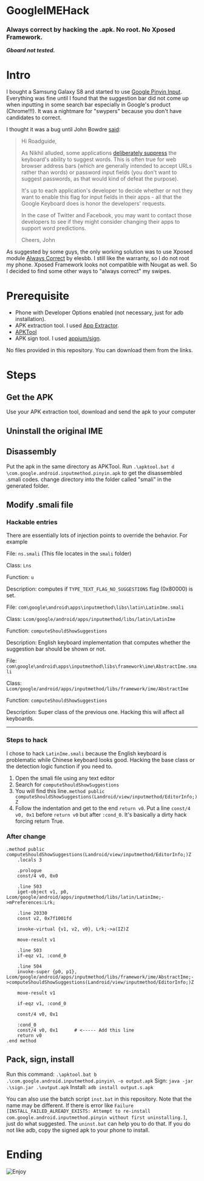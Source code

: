# GoogleIMEHack
### Always correct by hacking the .apk. No root. No Xposed Framework.
***Gboard not tested.***
# Intro
I bought a Samsung Galaxy S8 and started to use [Google Pinyin Input](https://play.google.com/store/apps/details?id=com.google.android.inputmethod.pinyin&hl=en). Everything was fine until I found that the suggestion bar did not come up when inputting in some search bar especially in Google's product (Chrome!!!). It was a nightmare for "swypers" because you don't have candidates to correct. 

I thought it was a bug until John Bowdre [said](https://productforums.google.com/forum/#!topic/nexus/N-To9B037BM):

>Hi Roadguide,
> 
>As Nikhil alluded, some applications [deliberately suppress](https://developer.android.com/reference/android/text/InputType.html#TYPE_TEXT_FLAG_NO_SUGGESTIONS) the keyboard's ability to suggest words. This is often true for web browser address bars (which are generally intended to accept URLs rather than words) or password input fields (you don't want to suggest passwords, as that would kind of defeat the purpose). 
> 	
>It's up to each application's developer to decide whether or not they want to enable this flag for input fields in their apps - all that the Google Keyboard does is honor the developers' requests.
> 	
>In the case of Twitter and Facebook, you may want to contact those developers to see if they might consider changing their apps to support word predictions.
> 	
>Cheers,
>John

As suggested by some guys, the only working solution was to use Xposed module [Always Correct](http://repo.xposed.info/module/com.elesbb.xposedinputautocorrectalways) by elesbb. I still like the warranty, so I do not root my phone. Xposed Framework looks not compatible with Nougat as well. So I decided to find some other ways to "always correct" my swipes.

# Prerequisite

* Phone with Developer Options enabled (not necessary, just for adb installation).
* APK extraction tool. I used [App Extractor](https://play.google.com/store/apps/details?id=com.ext.ui&hl=en&rdid=com.ext.ui).
* [APKTool](https://ibotpeaches.github.io/Apktool/)
* APK sign tool. I used [appium/sign](https://github.com/appium/sign).

No files provided in this repository. You can download them from the links.


# Steps

## Get the APK
Use your APK extraction tool, download and send the apk to your computer

## Uninstall the original IME

## Disassembly
Put the apk in the same directory as APKTool. Run `.\apktool.bat d  \com.google.android.inputmethod.pinyin.apk` to get the disassembled .smali codes.
change directory into the folder called "smali" in the generated folder.

## Modify .smali file

### Hackable entries
There are essentially lots of injection points to override the behavior. For example

File: `ns.smali` (This file locates in the `smali` folder)

Class: `Lns`

Function: `u`

Description:  computes if `TYPE_TEXT_FLAG_NO_SUGGESTIONS` flag (0x80000) is set. 


File: `com\google\android\apps\inputmethod\libs\latin\LatinIme.smali`

Class: `Lcom/google/android/apps/inputmethod/libs/latin/LatinIme` 

Function: `computeShouldShowSuggestions`

Description:  English keyboard implementation that computes whether the suggestion bar should be shown or not.


File: `com\google\android\apps\inputmethod\libs\framework\ime\AbstractIme.smali`

Class: `Lcom/google/android/apps/inputmethod/libs/framework/ime/AbstractIme` 

Function: `computeShouldShowSuggestions`

Description:  Super class of the previous one. Hacking this will affect all keyboards.


----------

### Steps to hack
I chose to hack `LatinIme.smali` because the English keyboard is problematic while Chinese keyboard looks good. Hacking the base class or the detection logic function if you need to.

 1. Open the smali file using any text editor
 2. Search for `computeShouldShowSuggestions`
 3. You will find this line`.method public computeShouldShowSuggestions(Landroid/view/inputmethod/EditorInfo;)Z`
 4. Follow the indentation and get to the end `return v0`. Put a line `const/4 v0, 0x1` before `return v0` but after `:cond_0`. It's basically a dirty hack forcing return True.

### After change
```smali
.method public computeShouldShowSuggestions(Landroid/view/inputmethod/EditorInfo;)Z
    .locals 3

    .prologue
    const/4 v0, 0x0

    .line 503
    iget-object v1, p0, Lcom/google/android/apps/inputmethod/libs/latin/LatinIme;->mPreferences:Lrk;

    .line 20330
    const v2, 0x7f1001fd

    invoke-virtual {v1, v2, v0}, Lrk;->a(IZ)Z

    move-result v1

    .line 503
    if-eqz v1, :cond_0

    .line 504
    invoke-super {p0, p1}, Lcom/google/android/apps/inputmethod/libs/framework/ime/AbstractIme;->computeShouldShowSuggestions(Landroid/view/inputmethod/EditorInfo;)Z

    move-result v1

    if-eqz v1, :cond_0

    const/4 v0, 0x1

    :cond_0
    const/4 v0, 0x1      # <----- Add this line
    return v0
.end method
```

## Pack, sign, install
Run this command: `.\apktool.bat b .\com.google.android.inputmethod.pinyin\ -o output.apk`
Sign: `java -jar .\sign.jar .\output.apk`
Install: `adb install output.s.apk`

You can also use the batch script `inst.bat` in this repository. Note that the name may be different.
If there is error like `Failure [INSTALL_FAILED_ALREADY_EXISTS: Attempt to re-install com.google.android.inputmethod.pinyin without first uninstalling.]`, just do what suggested. The `uninst.bat` can help you to do that.
If you do not like adb, copy the signed apk to your phone to install.
 
# Ending
![Enjoy](https://raw.github.com/wuyuanyi135/GoogleIMEHack/master/enjoy.png)

